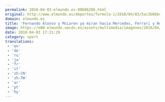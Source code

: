 ```yaml
---
permalink: 2018-04-03-elmundo.es-80686206.html
original: http://www.elmundo.es/deportes/formula-1/2018/04/03/5ac3b6bbca474110198b4599.html
domain: elmundo.es
title: 'Fernando Alonso y McLaren ya miran hacia Mercedes, Ferrari y Red Bull'
image: https://e00-elmundo.uecdn.es/assets/multimedia/imagenes/2018/04/03/15227755810812.jpg
date: 2018-04-03 17:21:29
category: sport
translations: 
 - 'en'
 - 'de'
 - 'ru'
 - 'ja'
 - 'fr'
 - 'it'
 - 'zh-CN'
 - 'zh-TW'
 - 'ar'
 - 'pt'
 - 'hy'
---
```


